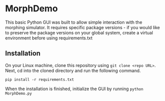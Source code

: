# MorphDemo
This basic Python GUI was built to allow simple interaction with the morphing simulator. It requires specific package versions - if you would like to preserve the package versions on your global system, create a virtual environment before using requirements.txt
## Installation
On your Linux machine, clone this repository using `git clone <repo URL>`. Next, cd into the cloned directory and run the following command.
```
pip install -r requirements.txt
```
When the installation is finished, initialize the GUI by running `python MorphDemo.py`
